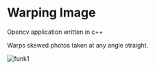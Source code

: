 # Warping Image
Opencv application written in c++

Warps skewed photos taken at any angle straight.

![funk1](https://user-images.githubusercontent.com/53236382/131534851-0b3d56c6-d64b-4155-a5d8-882bfcebce33.jpg)

